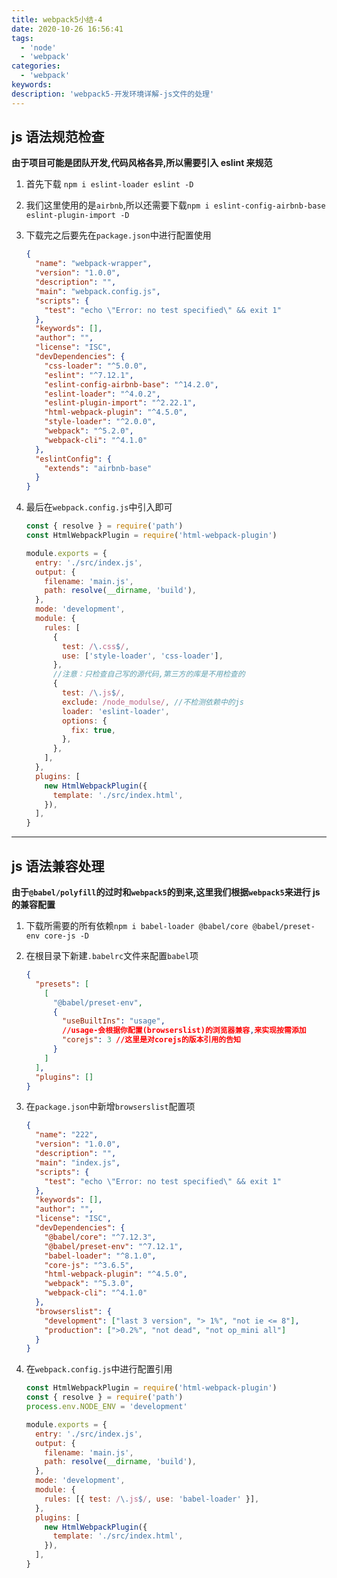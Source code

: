 ```yaml
---
title: webpack5小结-4
date: 2020-10-26 16:56:41
tags:
  - 'node'
  - 'webpack'
categories:
  - 'webpack'
keywords:
description: 'webpack5-开发环境详解-js文件的处理'
---
```


## js 语法规范检查

**由于项目可能是团队开发,代码风格各异,所以需要引入 eslint 来规范**

1. 首先下载 `npm i eslint-loader eslint -D`
2. 我们这里使用的是`airbnb`,所以还需要下载`npm i eslint-config-airbnb-base eslint-plugin-import -D`
3. 下载完之后要先在`package.json`中进行配置使用

   ```json
   {
     "name": "webpack-wrapper",
     "version": "1.0.0",
     "description": "",
     "main": "webpack.config.js",
     "scripts": {
       "test": "echo \"Error: no test specified\" && exit 1"
     },
     "keywords": [],
     "author": "",
     "license": "ISC",
     "devDependencies": {
       "css-loader": "^5.0.0",
       "eslint": "^7.12.1",
       "eslint-config-airbnb-base": "^14.2.0",
       "eslint-loader": "^4.0.2",
       "eslint-plugin-import": "^2.22.1",
       "html-webpack-plugin": "^4.5.0",
       "style-loader": "^2.0.0",
       "webpack": "^5.2.0",
       "webpack-cli": "^4.1.0"
     },
     "eslintConfig": {
       "extends": "airbnb-base"
     }
   }
   ```

4. 最后在`webpack.config.js`中引入即可

   ```js
   const { resolve } = require('path')
   const HtmlWebpackPlugin = require('html-webpack-plugin')

   module.exports = {
     entry: './src/index.js',
     output: {
       filename: 'main.js',
       path: resolve(__dirname, 'build'),
     },
     mode: 'development',
     module: {
       rules: [
         {
           test: /\.css$/,
           use: ['style-loader', 'css-loader'],
         },
         //注意：只检查自己写的源代码,第三方的库是不用检查的
         {
           test: /\.js$/,
           exclude: /node_modulse/, //不检测依赖中的js
           loader: 'eslint-loader',
           options: {
             fix: true,
           },
         },
       ],
     },
     plugins: [
       new HtmlWebpackPlugin({
         template: './src/index.html',
       }),
     ],
   }
   ```

---

## js 语法兼容处理

**由于`@babel/polyfill`的过时和`webpack5`的到来,这里我们根据`webpack5`来进行 js 的兼容配置**

1. 下载所需要的所有依赖`npm i babel-loader @babel/core @babel/preset-env core-js -D`
2. 在根目录下新建`.babelrc`文件来配置`babel`项

   ```json
   {
     "presets": [
       [
         "@babel/preset-env",
         {
           "useBuiltIns": "usage",
           //usage-会根据你配置(browserslist)的浏览器兼容,来实现按需添加
           "corejs": 3 //这里是对corejs的版本引用的告知
         }
       ]
     ],
     "plugins": []
   }
   ```

3. 在`package.json`中新增`browserslist`配置项

   ```json
   {
     "name": "222",
     "version": "1.0.0",
     "description": "",
     "main": "index.js",
     "scripts": {
       "test": "echo \"Error: no test specified\" && exit 1"
     },
     "keywords": [],
     "author": "",
     "license": "ISC",
     "devDependencies": {
       "@babel/core": "^7.12.3",
       "@babel/preset-env": "^7.12.1",
       "babel-loader": "^8.1.0",
       "core-js": "^3.6.5",
       "html-webpack-plugin": "^4.5.0",
       "webpack": "^5.3.0",
       "webpack-cli": "^4.1.0"
     },
     "browserslist": {
       "development": ["last 3 version", "> 1%", "not ie <= 8"],
       "production": [">0.2%", "not dead", "not op_mini all"]
     }
   }
   ```

4. 在`webpack.config.js`中进行配置引用

   ```js
   const HtmlWebpackPlugin = require('html-webpack-plugin')
   const { resolve } = require('path')
   process.env.NODE_ENV = 'development'

   module.exports = {
     entry: './src/index.js',
     output: {
       filename: 'main.js',
       path: resolve(__dirname, 'build'),
     },
     mode: 'development',
     module: {
       rules: [{ test: /\.js$/, use: 'babel-loader' }],
     },
     plugins: [
       new HtmlWebpackPlugin({
         template: './src/index.html',
       }),
     ],
   }
   ```
